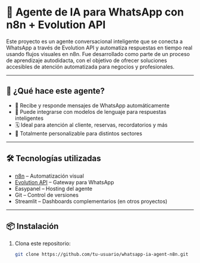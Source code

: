 # 🤖 Agente de IA para WhatsApp con n8n + Evolution API

Este proyecto es un agente conversacional inteligente que se conecta a WhatsApp a través de Evolution API y automatiza respuestas en tiempo real usando flujos visuales en n8n. Fue desarrollado como parte de un proceso de aprendizaje autodidacta, con el objetivo de ofrecer soluciones accesibles de atención automatizada para negocios y profesionales.

---

## 🚀 ¿Qué hace este agente?

- 📩 Recibe y responde mensajes de WhatsApp automáticamente
- 🧠 Puede integrarse con modelos de lenguaje para respuestas inteligentes
- 🗓️ Ideal para atención al cliente, reservas, recordatorios y más
- 🔧 Totalmente personalizable para distintos sectores

---

## 🛠️ Tecnologías utilizadas

- [n8n](https://n8n.io/) – Automatización visual
- [Evolution API](https://evolutionapi.com/) – Gateway para WhatsApp
- Easypanel – Hosting del agente
- Git – Control de versiones
- Streamlit – Dashboards complementarios (en otros proyectos)

---

## 📦 Instalación

1. Clona este repositorio:
   ```bash
   git clone https://github.com/tu-usuario/whatsapp-ia-agent-n8n.git
